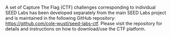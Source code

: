A set of Capture The Flag (CTF) challenges corresponding to individual
SEED Labs has been developed separately from the main SEED Labs project
and is maintained in the following GitHub repository:
https://github.com/cole-wustl/seed-labs-ctf.
Please visit the repository for details and instructions on how to
download/use the CTF platform.
